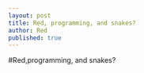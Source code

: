 ```yaml
---
layout: post
title: Red, programming, and snakes?
author: Red
published: true
---
```


#Red,programming, and snakes?
